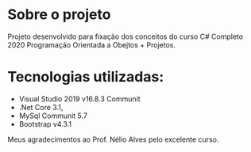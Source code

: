 # Sobre o projeto

Projeto desenvolvido para fixação dos conceitos do curso C# Completo 2020 Programação Orientada a Obejtos + Projetos.

# Tecnologias utilizadas:

- Visual Studio 2019 v16.8.3 Communit
- .Net Core 3.1,
- MySql Communit 5.7
- Bootstrap v4.3.1


Meus agradecimentos ao Prof. Nélio Alves pelo excelente curso.
